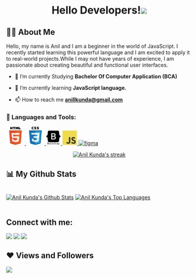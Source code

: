 <h1 align="center">Hello Developers!<img src="https://raw.githubusercontent.com/MartinHeinz/MartinHeinz/master/wave.gif" width="30px"> </h1>  

## 🙋‍♂️ About Me

Hello, my name is Anil and I am a beginner in the world of JavaScript. I recently started learning this powerful language and I am excited to apply it to real-world projects.While I may not have years of experience, I am passionate about creating beautiful and functional user interfaces.

- 🔭 I’m currently Studying **Bachelor Of Computer Application (BCA)**

- 🌱 I’m currently learning **JavaScript language.**

- 📫 How to reach me **anillkunda@gmail.com**

<h3 align="left">🚀 Languages and Tools:</h3>
<p align="left"> 
    <a href="https://www.w3.org/html/" target="_blank" rel="noreferrer"> 
        <img src="https://raw.githubusercontent.com/devicons/devicon/master/icons/html5/html5-original-wordmark.svg" alt="html5" width="50" height="50"/> </a>
    <a href="https://www.w3schools.com/css/" target="_blank" rel="noreferrer"> 
        <img src="https://raw.githubusercontent.com/devicons/devicon/master/icons/css3/css3-original-wordmark.svg" alt="css3" width="50" height="50"/> </a>
     <a href="https://getbootstrap.com" target="_blank" rel="noreferrer"> 
        <img src="https://raw.githubusercontent.com/devicons/devicon/master/icons/bootstrap/bootstrap-plain-wordmark.svg" alt="bootstrap" width="40" height="40"/> </a>
    <a href="https://developer.mozilla.org/en-US/docs/Web/JavaScript" target="_blank" rel="noreferrer">
        <img src="https://raw.githubusercontent.com/devicons/devicon/master/icons/javascript/javascript-original.svg" alt="javascript" width="40" height="40"/> </a>
    <a href="https://www.figma.com/" target="_blank" rel="noreferrer"> 
        <img src="https://www.vectorlogo.zone/logos/figma/figma-icon.svg" alt="figma" width="40" height="40"/> </a>
</p>

<p align="center">
    <a href="https://github.com/KundaAnil/github-readme-streak-stats">
        <img title="🔥 Get streak stats for your profile at git.io/streak-stats" alt="Anil Kunda's streak" src="https://github-readme-streak-stats.herokuapp.com/?user=KundaAnil&theme=black-ice&hide_border=true&stroke=0000&background=060A0CD0"/>
    </a>
</p>

## 📊 My Github Stats

  <br/>
    <a href="https://github.com/KundaAnil/github-readme-stats"><img alt="Anil Kunda's Github Stats" src="https://github-readme-stats.vercel.app/api?username=KundaAnil&show_icons=true&count_private=true&theme=react&hide_border=true&bg_color=0D1117" /></a>
  <a href="https://github.com/KundaAnil/github-readme-stats"><img alt="Anil Kunda's Top Languages" src="https://github-readme-stats.vercel.app/api/top-langs/?username=KundaAnil&langs_count=8&count_private=true&layout=compact&theme=react&hide_border=true&bg_color=0D1117" /></a>

<br/>
<br/>

## Connect with me:
<p align="left">

<a href = "https://www.linkedin.com/in/anil-kunda-10b810265/"><img src="https://img.icons8.com/fluent/48/000000/linkedin.png"/></a>
<a href = "https://twitter.com/anilkunda_"><img src="https://img.icons8.com/fluent/48/000000/twitter.png"/></a>
<a href = "https://www.instagram.com/anilkunda_/"><img src="https://img.icons8.com/fluent/48/000000/instagram-new.png"/></a>

## ❤ Views and Followers
<a href="https://github.com/KundaAnil-DAS/github-profile-views-counter">
    <img src="https://komarev.com/ghpvc/?username=KundaAnil">
</a>
<a href="https://github.com/KundaAnil?tab=followers"><img src="https://img.shields.io/github/followers/KundaAnil?label=Followers&style=social" alt="GitKundaAnil
